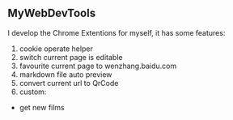 ## MyWebDevTools

I develop the Chrome Extentions for myself, it has some features:

1. cookie operate helper
2. switch current page is editable
3. favourite current page to wenzhang.baidu.com
4. markdown file auto preview
5. convert current url to QrCode
6. custom:
  * get new films
